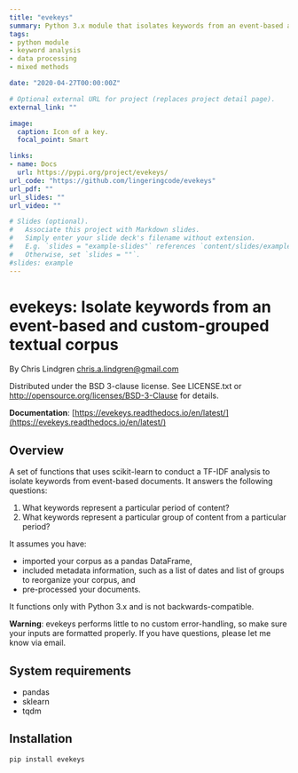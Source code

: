 ```yaml
---
title: "evekeys"
summary: Python 3.x module that isolates keywords from an event-based and custom-grouped textual corpus.
tags:
- python module
- keyword analysis
- data processing
- mixed methods

date: "2020-04-27T00:00:00Z"

# Optional external URL for project (replaces project detail page).
external_link: ""

image:
  caption: Icon of a key.
  focal_point: Smart

links:
- name: Docs
  url: https://pypi.org/project/evekeys/
url_code: "https://github.com/lingeringcode/evekeys"
url_pdf: ""
url_slides: ""
url_video: ""

# Slides (optional).
#   Associate this project with Markdown slides.
#   Simply enter your slide deck's filename without extension.
#   E.g. `slides = "example-slides"` references `content/slides/example-slides.md`.
#   Otherwise, set `slides = ""`.
#slides: example
---
```


# evekeys: Isolate keywords from an event-based and custom-grouped textual corpus

By Chris Lindgren <chris.a.lindgren@gmail.com>

Distributed under the BSD 3-clause license. See LICENSE.txt or http://opensource.org/licenses/BSD-3-Clause for details.

**Documentation**: [https://evekeys.readthedocs.io/en/latest/](https://evekeys.readthedocs.io/en/latest/)

## Overview

A set of functions that uses scikit-learn to conduct a TF-IDF analysis to isolate keywords from event-based documents. It answers the following questions:

1. What keywords represent a particular period of content?
2. What keywords represent a particular group of content from a particular period?

It assumes you have:

- imported your corpus as a pandas DataFrame,
- included metadata information, such as a list of dates and list of groups to reorganize your corpus, and
- pre-processed your documents.

It functions only with Python 3.x and is not backwards-compatible.

**Warning**: evekeys performs little to no custom error-handling, so make sure your inputs are formatted properly. If you have questions, please let me know via email.

## System requirements

* pandas
* sklearn
* tqdm

## Installation

```pip install evekeys```
